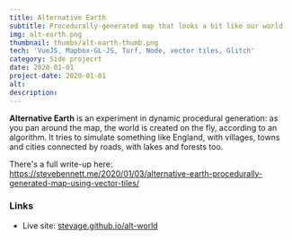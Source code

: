 ```yaml
---
title: Alternative Earth
subtitle: Procedurally-generated map that looks a bit like our world
img: alt-earth.png
thumbnail: thumbs/alt-earth-thumb.png
tech: 'VueJS, Mapbox-GL-JS, Turf, Node, vector tiles, Glitch'
category: Side projecrt
date: 2020-01-01
project-date: 2020-01-01
alt:
description:
---
```

**Alternative Earth** is an experiment in dynamic procedural generation: as you pan around the map, the world is created on the fly, according to an algorithm. It tries to simulate something like England, with villages, towns and cities connected by roads, with lakes and forests too.

There's a full write-up here: https://stevebennett.me/2020/01/03/alternative-earth-procedurally-generated-map-using-vector-tiles/

### Links

* Live site: [stevage.github.io/alt-world](https://stevage.github.io/alt-world)
